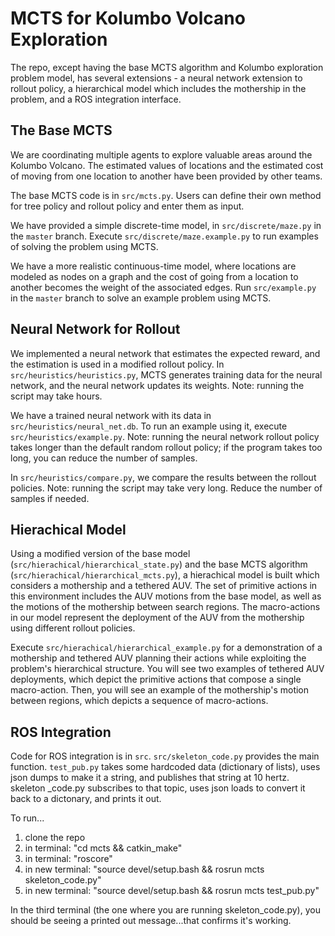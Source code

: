 # MCTS for Kolumbo Volcano Exploration

The repo, except having the base MCTS algorithm and Kolumbo exploration problem model, has several extensions - 
a neural network extension to rollout policy, a hierarchical model which includes the mothership in the problem, and a ROS integration interface. 

## The Base MCTS
We are coordinating multiple agents to explore valuable areas around the Kolumbo Volcano. The estimated values of locations
and the estimated cost of moving from one location to another have been provided by other teams.

The base MCTS code is in `src/mcts.py`. Users can define their own method for tree policy and rollout policy and enter them as input.

We have provided a simple discrete-time model, in `src/discrete/maze.py` in the `master` branch.
Execute `src/discrete/maze.example.py` to run examples of solving the problem using MCTS.

We have a more realistic continuous-time model, where locations are modeled as nodes on a graph and the cost of going from a location to another becomes the weight of the associated edges. Run `src/example.py` in the `master` branch to solve an example problem using MCTS.


## Neural Network for Rollout
We implemented a neural network that estimates the expected reward, and the estimation is used in a modified rollout policy.
In `src/heuristics/heuristics.py`, MCTS generates training data for the neural network, and the neural network updates its weights. Note: running the script may take hours.

We have a trained neural network with its data in `src/heuristics/neural_net.db`. To run an example using it, execute `src/heuristics/example.py`. Note: running the neural network rollout policy takes longer than the default random rollout policy; if the program takes too long, you can reduce the number of samples.

In `src/heuristics/compare.py`, we compare the results between the rollout policies. Note: running the script may take very long. Reduce the number of samples if needed.


## Hierachical Model
Using a modified version of the base model (`src/hierachical/hierarchical_state.py`) and the base MCTS algorithm (`src/hierachical/hierarchical_mcts.py`), a hierachical model is built which considers a mothership and a tethered AUV. The set of primitive actions in this environment includes the AUV motions from the base model, as well as the motions of the mothership between search regions. The macro-actions in our model represent the deployment of the AUV from the mothership using different rollout policies. 

Execute `src/hierachical/hierarchical_example.py` for a demonstration of a mothership and tethered AUV planning their actions while exploiting the problem's hierarchical structure. You will see two examples of tethered AUV deployments, which depict the primitive actions that compose a single macro-action. Then, you will see an example of the mothership's motion between regions, which depicts a sequence of macro-actions.

## ROS Integration
Code for ROS integration is in `src`. `src/skeleton_code.py` provides the main function. `test_pub.py` takes some hardcoded data (dictionary of lists), uses json dumps to make it a string, and publishes that string at 10 hertz. skeleton _code.py subscribes to that topic, uses json loads to convert it back to a dictonary, and prints it out. 

To run...

1) clone the repo
2) in terminal: "cd mcts && catkin_make"
3) in terminal: "roscore"
4) in new terminal: "source devel/setup.bash && rosrun mcts skeleton_code.py"
5) in new terminal: "source devel/setup.bash && rosrun mcts test_pub.py"

In the third terminal (the one where you are running skeleton_code.py), you should be seeing a printed out message...that confirms it's working. 

